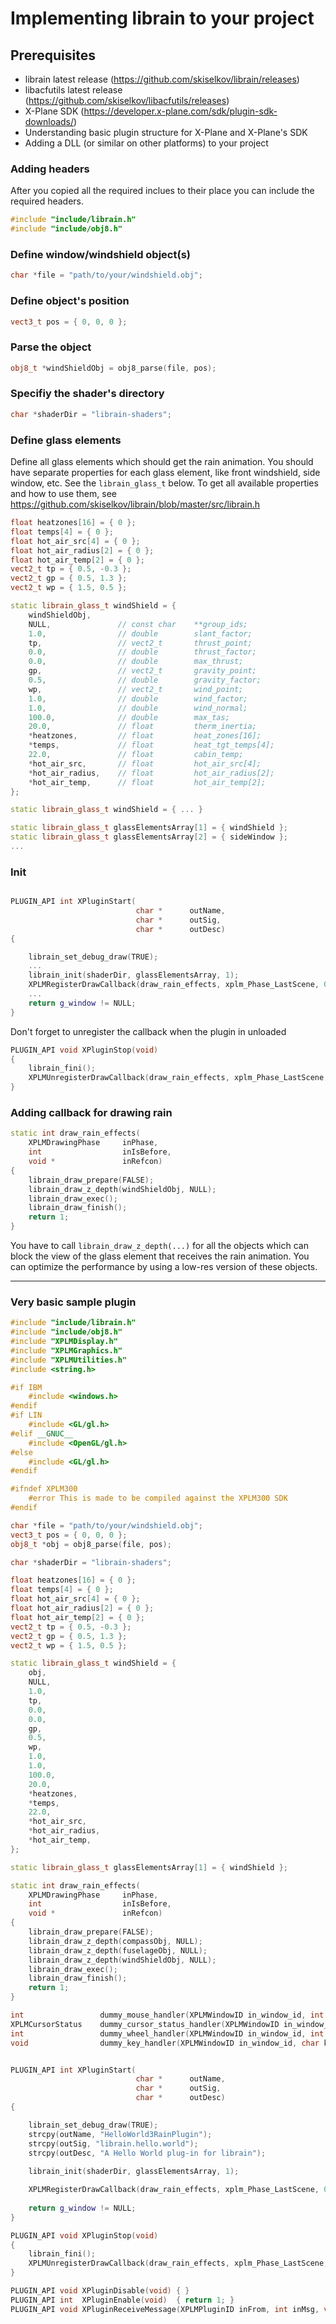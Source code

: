 # Implementing librain to your project

## Prerequisites
 - librain latest release (https://github.com/skiselkov/librain/releases)
 - libacfutils latest release (https://github.com/skiselkov/libacfutils/releases)
 - X-Plane SDK (https://developer.x-plane.com/sdk/plugin-sdk-downloads/)
 - Understanding basic plugin structure for X-Plane and X-Plane's SDK
 - Adding a DLL (or similar on other platforms) to your project

### Adding headers
After you copied all the required inclues to their place you can include the required headers.
```cpp
#include "include/librain.h"
#include "include/obj8.h"
```

### Define window/windshield object(s)
```cpp
char *file = "path/to/your/windshield.obj";
```

### Define object's position
```cpp
vect3_t pos = { 0, 0, 0 };
```

### Parse the object 
```cpp
obj8_t *windShieldObj = obj8_parse(file, pos);
```

### Specifiy the shader's directory
```cpp
char *shaderDir = "librain-shaders";
```

### Define glass elements
Define all glass elements which should get the rain animation. You should have separate properties for each glass element, like front windshield, side window, etc. See the `librain_glass_t` below.
To get all available properties and how to use them, see https://github.com/skiselkov/librain/blob/master/src/librain.h

```cpp
float heatzones[16] = { 0 };
float temps[4] = { 0 };
float hot_air_src[4] = { 0 };
float hot_air_radius[2] = { 0 };
float hot_air_temp[2] = { 0 };
vect2_t tp = { 0.5, -0.3 };
vect2_t gp = { 0.5, 1.3 };
vect2_t wp = { 1.5, 0.5 };

static librain_glass_t windShield = {
	windShieldObj,
	NULL,               // const char    **group_ids;
	1.0,                // double        slant_factor;
	tp,                 // vect2_t       thrust_point;
	0.0,                // double        thrust_factor;
	0.0,                // double        max_thrust;
	gp,                 // vect2_t       gravity_point;
	0.5,                // double        gravity_factor;
	wp,                 // vect2_t       wind_point;
	1.0,                // double        wind_factor;
	1.0,                // double        wind_normal;
	100.0,              // double        max_tas;
	20.0,               // float         therm_inertia;
	*heatzones,         // float         heat_zones[16];
	*temps,             // float         heat_tgt_temps[4];
	22.0,               // float         cabin_temp;
	*hot_air_src,       // float         hot_air_src[4];
	*hot_air_radius,    // float         hot_air_radius[2];
	*hot_air_temp,      // float         hot_air_temp[2];
};

static librain_glass_t windShield = { ... }

static librain_glass_t glassElementsArray[1] = { windShield };
static librain_glass_t glassElementsArray[2] = { sideWindow };
...
```


### Init
```cpp

PLUGIN_API int XPluginStart(
							char *		outName,
							char *		outSig,
							char *		outDesc)
{

	librain_set_debug_draw(TRUE);
	...
	librain_init(shaderDir, glassElementsArray, 1);
	XPLMRegisterDrawCallback(draw_rain_effects, xplm_Phase_LastScene, 0, NULL);
	...
	return g_window != NULL;
}
```

Don't forget to unregister the callback when the plugin in unloaded
```cpp
PLUGIN_API void	XPluginStop(void)
{
	librain_fini();
	XPLMUnregisterDrawCallback(draw_rain_effects, xplm_Phase_LastScene, 0, NULL);
}

```

### Adding callback for drawing rain
```cpp
static int draw_rain_effects(
	XPLMDrawingPhase     inPhase,
	int                  inIsBefore,
	void *               inRefcon)
{
	librain_draw_prepare(FALSE);
	librain_draw_z_depth(windShieldObj, NULL);
	librain_draw_exec();
	librain_draw_finish();
	return 1;
}
```
You have to call `librain_draw_z_depth(...)` for all the objects which can block the view of the glass element that receives the rain animation.
You can optimize the performance by using a low-res version of these objects.

---

### Very basic sample plugin
```cpp
#include "include/librain.h"
#include "include/obj8.h"
#include "XPLMDisplay.h"
#include "XPLMGraphics.h"
#include "XPLMUtilities.h"
#include <string.h>

#if IBM
	#include <windows.h>
#endif
#if LIN
	#include <GL/gl.h>
#elif __GNUC__
	#include <OpenGL/gl.h>
#else
	#include <GL/gl.h>
#endif

#ifndef XPLM300
	#error This is made to be compiled against the XPLM300 SDK
#endif

char *file = "path/to/your/windshield.obj";
vect3_t pos = { 0, 0, 0 };
obj8_t *obj = obj8_parse(file, pos);

char *shaderDir = "librain-shaders";

float heatzones[16] = { 0 };
float temps[4] = { 0 };
float hot_air_src[4] = { 0 };
float hot_air_radius[2] = { 0 };
float hot_air_temp[2] = { 0 };
vect2_t tp = { 0.5, -0.3 };
vect2_t gp = { 0.5, 1.3 };
vect2_t wp = { 1.5, 0.5 };

static librain_glass_t windShield = {
	obj,
	NULL,
	1.0,
	tp, 
	0.0,
	0.0,
	gp, 
	0.5,
	wp, 
	1.0,
	1.0,
	100.0,
	20.0,
	*heatzones,
	*temps,
	22.0,
	*hot_air_src,
	*hot_air_radius,
	*hot_air_temp,
};

static librain_glass_t glassElementsArray[1] = { windShield };

static int draw_rain_effects(
	XPLMDrawingPhase     inPhase,
	int                  inIsBefore,
	void *               inRefcon)
{
	librain_draw_prepare(FALSE);
	librain_draw_z_depth(compassObj, NULL);
	librain_draw_z_depth(fuselageObj, NULL);
	librain_draw_z_depth(windShieldObj, NULL);
	librain_draw_exec();
	librain_draw_finish();
	return 1;
}

int                 dummy_mouse_handler(XPLMWindowID in_window_id, int x, int y, int is_down, void * in_refcon) { return 0; }
XPLMCursorStatus    dummy_cursor_status_handler(XPLMWindowID in_window_id, int x, int y, void * in_refcon) { return xplm_CursorDefault; }
int                 dummy_wheel_handler(XPLMWindowID in_window_id, int x, int y, int wheel, int clicks, void * in_refcon) { return 0; }
void                dummy_key_handler(XPLMWindowID in_window_id, char key, XPLMKeyFlags flags, char virtual_key, void * in_refcon, int losing_focus) { }


PLUGIN_API int XPluginStart(
							char *		outName,
							char *		outSig,
							char *		outDesc)
{

	librain_set_debug_draw(TRUE);
	strcpy(outName, "HelloWorld3RainPlugin");
	strcpy(outSig, "librain.hello.world");
	strcpy(outDesc, "A Hello World plug-in for librain");
	
	librain_init(shaderDir, glassElementsArray, 1);

	XPLMRegisterDrawCallback(draw_rain_effects, xplm_Phase_LastScene, 0, NULL);
	
	return g_window != NULL;
}

PLUGIN_API void	XPluginStop(void)
{
	librain_fini();
	XPLMUnregisterDrawCallback(draw_rain_effects, xplm_Phase_LastScene, 0, NULL);
}

PLUGIN_API void XPluginDisable(void) { }
PLUGIN_API int  XPluginEnable(void)  { return 1; }
PLUGIN_API void XPluginReceiveMessage(XPLMPluginID inFrom, int inMsg, void * inParam) { }
```
